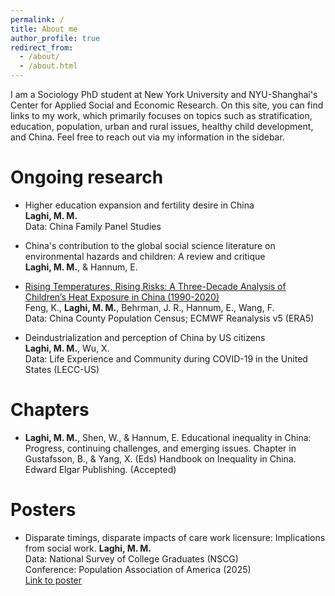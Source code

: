 ```yaml
---
permalink: /
title: About me
author_profile: true
redirect_from: 
  - /about/
  - /about.html
---
```

I am a Sociology PhD student at New York University and NYU-Shanghai's Center for Applied Social and Economic Research. On this site, you can find links to my work, which primarily focuses on topics such as stratification, education, population, urban and rural issues, healthy child development, and China. Feel free to reach out via my information in the sidebar.

Ongoing research
======
* Higher education expansion and fertility desire in China  
**Laghi, M. M.**  
Data: China Family Panel Studies

* China's contribution to the global social science literature on environmental hazards and children: A review and critique  
**Laghi, M. M.**, & Hannum, E.

* [Rising Temperatures, Rising Risks: A Three-Decade Analysis of Children’s Heat Exposure in China (1990-2020)](https://szkaifeng.github.io/pdf/FengLBHWChinaChildrenHeat1990t2020.pdf)  
Feng, K., **Laghi, M. M.**, Behrman, J. R., Hannum, E., Wang, F.  
Data: China County Population Census; ECMWF Reanalysis v5 (ERA5)
  
  
* Deindustrialization and perception of China by US citizens    
**Laghi, M. M.**, Wu, X.  
Data: Life Experience and Community during COVID-19 in the United States (LECC-US)

**Chapters**
======
* **Laghi, M. M.**, Shen, W., & Hannum, E. Educational inequality in China: Progress, continuing challenges, and emerging issues. Chapter in Gustafsson, B., & Yang, X. (Eds) Handbook on Inequality in China. Edward Elgar Publishing. (Accepted)




**Posters**
======
* Disparate timings, disparate impacts of care work licensure: Implications from social work.
**Laghi, M. M.**  
Data: National Survey of College Graduates (NSCG)  
Conference: Population Association of America (2025)  
[Link to poster](https://drive.google.com/file/d/1u6iMiZSQ4DAZybjtP-E8GFgm4uXGFwPj/view?usp=drive_link)
